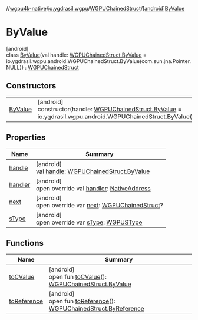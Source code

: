 //[wgpu4k-native](../../../../index.md)/[io.ygdrasil.wgpu](../../index.md)/[WGPUChainedStruct](../index.md)/[[android]ByValue](index.md)

# ByValue

[android]\
class [ByValue](index.md)(val handle: [WGPUChainedStruct.ByValue](../../../io.ygdrasil.wgpu.android/-w-g-p-u-chained-struct/-by-value/index.md) = io.ygdrasil.wgpu.android.WGPUChainedStruct.ByValue(com.sun.jna.Pointer.NULL)) : [WGPUChainedStruct](../index.md)

## Constructors

| | |
|---|---|
| [ByValue](-by-value.md) | [android]<br>constructor(handle: [WGPUChainedStruct.ByValue](../../../io.ygdrasil.wgpu.android/-w-g-p-u-chained-struct/-by-value/index.md) = io.ygdrasil.wgpu.android.WGPUChainedStruct.ByValue(com.sun.jna.Pointer.NULL)) |

## Properties

| Name | Summary |
|---|---|
| [handle](handle.md) | [android]<br>val [handle](handle.md): [WGPUChainedStruct.ByValue](../../../io.ygdrasil.wgpu.android/-w-g-p-u-chained-struct/-by-value/index.md) |
| [handler](handler.md) | [android]<br>open override val [handler](handler.md): [NativeAddress](../../../ffi/-native-address/index.md) |
| [next](next.md) | [android]<br>open override var [next](next.md): [WGPUChainedStruct](../index.md)? |
| [sType](s-type.md) | [android]<br>open override var [sType](s-type.md): [WGPUSType](../../-w-g-p-u-s-type/index.md) |

## Functions

| Name | Summary |
|---|---|
| [toCValue](../[android]to-c-value.md) | [android]<br>open fun [toCValue](../[android]to-c-value.md)(): [WGPUChainedStruct.ByValue](../../../io.ygdrasil.wgpu.android/-w-g-p-u-chained-struct/-by-value/index.md) |
| [toReference](../to-reference.md) | [android]<br>open fun [toReference](../to-reference.md)(): [WGPUChainedStruct.ByReference](../../../io.ygdrasil.wgpu.android/-w-g-p-u-chained-struct/-by-reference/index.md) |